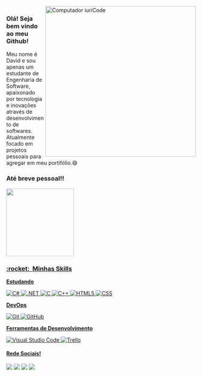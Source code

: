 <img src="https://raw.githubusercontent.com/MicaelliMedeiros/micaellimedeiros/master/image/computer-illustration.png" min-width="400px" max-width="400px" width="400px" align="right" alt="Computador iuriCode">

### Olá! Seja bem vindo ao meu Github!

Meu nome é David e sou apenas um estudante de Engenharia de Software, apaixonado por tecnologia e inovações através de desenvolvimento de softwares. Atualmente focado em projetos pessoais para agregar em meu portifólio.😄

### Até breve pessoal!!
<div>
  <a href="https://github.com/EugenioApollon">
  <img height="180em" src="https://github-readme-stats.vercel.app/api?username=EugenioApollon&show_icons=true&theme=dracula&include_all_commits=true&count_private=true"/>
  
<h3> :rocket: &nbsp;Minhas Skills </h3>

**Estudando**

  ![C#](https://img.shields.io/badge/C%23-239120?style=for-the-badge&logo=c-sharp&logoColor=white)
  ![.NET](https://img.shields.io/badge/.NET-5C2D91?style=for-the-badge&logo=.net&logoColor=white)
  ![C](https://img.shields.io/badge/C-00599C?style=for-the-badge&logo=c&logoColor=white)
  ![C++](https://img.shields.io/badge/C%2B%2B-00599C?style=for-the-badge&logo=c%2B%2B&logoColor=white)
  ![HTML5](https://img.shields.io/badge/HTML5-E34F26?style=for-the-badge&logo=html5&logoColor=white)
  ![CSS](https://img.shields.io/badge/CSS3-1572B6?style=for-the-badge&logo=css3&logoColor=white)

**DevOps**

  ![Git](https://img.shields.io/badge/-Git-333333?style=flat&logo=git)
  ![GitHub](https://img.shields.io/badge/-GitHub-333333?style=flat&logo=github)

**Ferramentas de Desenvolvimento**

  ![Visual Studio Code](https://img.shields.io/badge/-Visual%20Studio%20Code-333333?style=flat&logo=visual-studio-code&logoColor=007ACC)
  ![Trello](https://img.shields.io/badge/-Trello-333333?style=flat&logo=trello&logoColor=007ACC)
    
#### Rede Sociais!
<p align="left">
  <a href="https://www.linkedin.com/in/david-eugenio-softwareengineer/" alt="Linkedin">
  <img src="https://img.shields.io/badge/-Linkedin-0e76a8?style=flat-square&logo=Linkedin&logoColor=white&link=https://www.linkedin.com/in/david-eugenio-softwareengineer/"/></a>

  <a href="https://api.whatsapp.com/send?phone=5516997620637&text=Ol%C3%A1!%20Obrigado%20por%20entrar%20em%20contato,%20em%20breve%20irei%20responde-lo" alt="WhatsApp">
  <img src="https://img.shields.io/badge/-WhatsApp-25d366?style=flat-square&labelColor=25d366&logo=whatsapp&logoColor=white&link=https://api.whatsapp.com/send?phone=5516997620637&text=Ol%C3%A1!%20Obrigado%20por%20entrar%20em%20contato,%20em%20breve%20irei%20responde-lo."/></a>

  <a href="https://www.facebook.com/david.eugenio.10420" alt="Facebook">
  <img src="https://img.shields.io/badge/-Facebook-3b5998?style=flat-square&labelColor=3b5998&logo=facebook&logoColor=white&link=https://www.facebook.com/david.eugenio.10420"/></a>

  <a href="https://www.instagram.com/david.efpereira/" alt="Instagram">
  <img src="https://img.shields.io/badge/-Instagram-DF0174?style=flat-square&labelColor=DF0174&logo=instagram&logoColor=white&link=https://www.instagram.com/david.efpereira/"/></a>
</p>  
